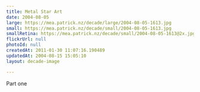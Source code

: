 ```yaml
---
title: Metal Star Art
date: 2004-08-05
large: https://mea.patrick.nz/decade/large/2004-08-05-1613.jpg
small: https://mea.patrick.nz/decade/small/2004-08-05-1613.jpg
smallRetina: https://mea.patrick.nz/decade/small/2004-08-05-1613@2x.jpg
flickrUrl: null
photoId: null
createdAt: 2011-01-30 11:07:16.190489
updatedAt: 2004-08-15 15:05:10
layout: decade-image

---
```

Part one
